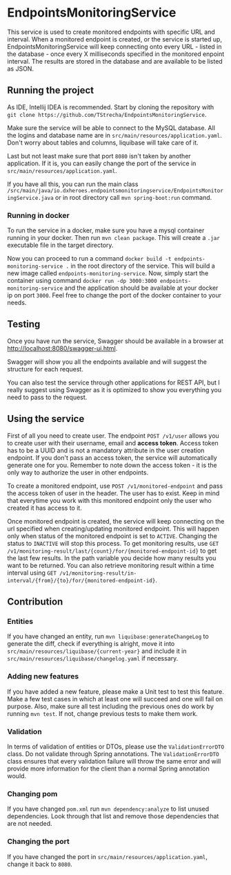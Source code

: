 # EndpointsMonitoringService
This service is used to create monitored endpoints with specific URL and interval. When a monitored endpoint is created, or the service is started up, EndpointsMonitoringService will keep connecting onto every URL - listed in the database - once every X milliseconds specified in the monitored enpoint interval. The results are stored in the database and are available to be listed as JSON.

## Running the project
As IDE, Intellij IDEA is recommended. Start by cloning the repository with `git clone https://github.com/TStrecha/EndpointsMonitoringService`.

Make sure the service will be able to connect to the MySQL database. All the logins and database name are in `src/main/resources/application.yaml`. Don't worry about tables and columns, liquibase will take care of it.

Last but not least make sure that port `8080` isn't taken by another application. If it is, you can easily change the port of the service in `src/main/resources/application.yaml`.

If you have all this, you can run the main class `/src/main/java/io.dxheroes.endpointsmonitoringservice/EndpointsMonitoringService.java` or in root directory call `mvn spring-boot:run` command.

### Running in docker
To run the service in a docker, make sure you have a mysql container running in your docker. Then run `mvn clean package`. This will create a `.jar` executable file in the target directory.

Now you can proceed to run a command `docker build -t endpoints-monitoring-service .` in the root directory of the service. This will build a new image called `endpoints-monitoring-service`. Now, simply start the container using command `docker run -dp 3000:3000 endpoints-monitoring-service` and the application should be available at your docker ip on port `3000`. Feel free to change the port of the docker container to your needs.

## Testing
Once you have run the service, Swagger should be available in a browser at [http://localhost:8080/swagger-ui.html](http://localhost:8080/swagger-ui.html).

Swagger will show you all the endpoints available and will suggest the structure for each request. 

You can also test the service through other applications for REST API, but I really suggest using Swagger as it is optimized to show you everything you need to pass to the request.

## Using the service
First of all you need to create user. The endpoint `POST /v1/user` allows you to create user with their username, email and **access token**. Access token has to be a UUID and is not a mandatory attribute in the user creation endpoint. If you don't pass an access token, the service will automatically generate one for you. Remember to note down the access token - it is the only way to authorize the user in other endpoints. 

To create a monitored endpoint, use `POST /v1/monitored-endpoint` and pass the access token of user in the header. The user has to exist. Keep in mind that everytime you work with this monitored endpoint only the user who created it has access to it.

Once monitored endpoint is created, the service will keep connecting on the url specified when creating/updating monitored endpoint. This will happen only when status of the monitored endpoint is set to `ACTIVE`. Changing the status to `INACTIVE` will stop this process. To get monitoring results, use `GET /v1/monitoring-result/last/{count}/for/{monitored-endpoint-id}` to get the last few results. In the path variable you decide how many results you want to be returned. You can also retrieve monitoring result within a time interval using `GET /v1/monitoring-result/in-interval/{from}/{to}/for/{monitored-endpoint-id}`.

## Contribution
### Entities
If you have changed an entity, run `mvn liquibase:generateChangeLog` to generate the diff, check if everything is alright, move it into `src/main/resources/liquibase/{current-year}` and include it in `src/main/resources/liquibase/changelog.yaml` if necessary.

### Adding new features
If you have added a new feature, please make a Unit test to test this feature. Make a few test cases in which at least one will succeed and one will fail on purpose. Also, make sure all test including the previous ones do work by running `mvn test`. If not, change previous tests to make them work.

### Validation
In terms of validation of entities or DTOs, please use the `ValidationErrorDTO` class. Do not validate through Spring annotations. The `ValidationErrorDTO` class ensures that every validation failure will throw the same error and will provide more information for the client than a normal Spring annotation would.

### Changing pom
If you have changed `pom.xml` run `mvn dependency:analyze` to list unused dependencies. Look through that list and remove those dependencies that are not needed.

### Changing the port
If you have changed the port in `src/main/resources/application.yaml`, change it back to `8080`.
